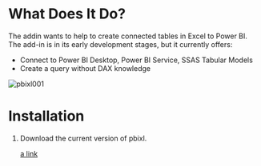 # What Does It Do?
The addin wants to help to create connected tables in Excel to Power BI.
The add-in is in its early development stages, but it currently offers:

- Connect to Power BI Desktop, Power BI Service, SSAS Tabular Models
- Create a query without DAX knowledge


![pbixl001](https://github.com/joschkos/pbixl/assets/50075326/471c05ea-1bf0-44fe-98f4-341605acba46)

# Installation
1. Download the current version of pbixl.

    [a link](https://github.com/joschkos/pbixl/tree/main/Add-Ins)
  
